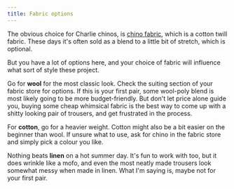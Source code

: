 ```yaml
---
title: Fabric options
---
```


The obvious choice for Charlie chinos, is [chino fabric](https://en.wikipedia.org/wiki/Chino_cloth), which is a cotton twill fabric.
These days it's often sold as a blend to a little bit of stretch, which is optional.

But you have a lot of options here, and your choice of fabric will influence what sort of style these project.

Go for **wool** for the most classic look. Check the suiting section of your fabric store for options.
If this is your first pair, some wool-poly blend is most likely going to be more budget-friendly.
But don't let price alone guide you, buying some cheap whimsical fabric is the best way to come up with a shitty looking pair of trousers, and get frustrated in the process.

For **cotton**, go for a heavier weight. Cotton might also be a bit easier on the beginner than wool.
If unsure what to use, ask for chino in the fabric store and simply pick a colour you like.

Nothing beats **linen** on a hot summer day.
It's fun to work with too, but it does wrinkle like a mofo, and even the most neatly made trousers look somewhat messy when made in linen.
What I'm saying is, maybe not for your first pair.
